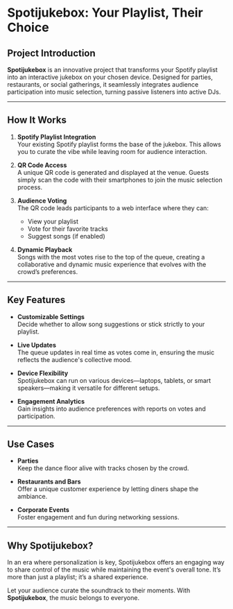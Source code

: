 # Spotijukebox: Your Playlist, Their Choice

## Project Introduction  
**Spotijukebox** is an innovative project that transforms your Spotify playlist into an interactive jukebox on your chosen device. Designed for parties, restaurants, or social gatherings, it seamlessly integrates audience participation into music selection, turning passive listeners into active DJs.

---

## How It Works
1. **Spotify Playlist Integration**  
   Your existing Spotify playlist forms the base of the jukebox. This allows you to curate the vibe while leaving room for audience interaction.

2. **QR Code Access**  
   A unique QR code is generated and displayed at the venue. Guests simply scan the code with their smartphones to join the music selection process.

3. **Audience Voting**  
   The QR code leads participants to a web interface where they can:
   - View your playlist
   - Vote for their favorite tracks
   - Suggest songs (if enabled)

4. **Dynamic Playback**  
   Songs with the most votes rise to the top of the queue, creating a collaborative and dynamic music experience that evolves with the crowd’s preferences.

---

## Key Features
- **Customizable Settings**  
  Decide whether to allow song suggestions or stick strictly to your playlist.  

- **Live Updates**  
  The queue updates in real time as votes come in, ensuring the music reflects the audience's collective mood.  

- **Device Flexibility**  
  Spotijukebox can run on various devices—laptops, tablets, or smart speakers—making it versatile for different setups.  

- **Engagement Analytics**  
  Gain insights into audience preferences with reports on votes and participation.

---

## Use Cases
- **Parties**  
  Keep the dance floor alive with tracks chosen by the crowd.  

- **Restaurants and Bars**  
  Offer a unique customer experience by letting diners shape the ambiance.  

- **Corporate Events**  
  Foster engagement and fun during networking sessions.  

---

## Why Spotijukebox?  
In an era where personalization is key, Spotijukebox offers an engaging way to share control of the music while maintaining the event's overall tone. It’s more than just a playlist; it’s a shared experience.

Let your audience curate the soundtrack to their moments. With **Spotijukebox**, the music belongs to everyone.
